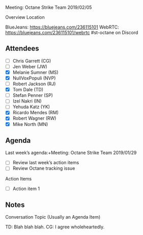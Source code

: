 Meeting: Octane Strike Team 2019/02/05

Overview
Location

BlueJeans: https://bluejeans.com/236115101
WebRTC: https://bluejeans.com/236115101/webrtc
#st-octane on Discord

## Attendees
- [ ] Chris Garrett (CG)
- [ ] Jen Weber (JW)
- [x] Melanie Sumner (MS)
- [x] NullVoxPopuli (NVP)
- [ ] Robert Jackson (RJ)
- [x] Tom Dale (TD)
- [ ] Stefan Penner (SP)
- [ ] Izel Nakri (IN)
- [ ] Yehuda Katz (YK)
- [x] Ricardo Mendes (RM)
- [x] Robert Wagner (RW)
- [x] Mike North (MN)

## Agenda

Last week’s agenda:+Meeting: Octane Strike Team 2019/01/29


- [ ] Review last week’s action items
- [ ] Review Octane tracking issue

Action Items
- [ ] Action item 1


## Notes

Conversation Topic (Usually an Agenda Item)

TD: Blah blah blah.
CG: I agree wholeheartedly.
